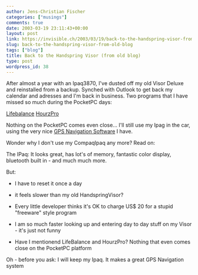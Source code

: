 ```yaml
---
author: Jens-Christian Fischer
categories: ["musings"]
comments: true
date: 2003-03-19 23:11:43+00:00
layout: post
link: https://invisible.ch/2003/03/19/back-to-the-handspring-visor-from-old-blog/
slug: back-to-the-handspring-visor-from-old-blog
tags: ["blog"]
title: Back to the Handspring Visor (from old blog)
type: post
wordpress_id: 38
---
```


After almost a year with an Ipaq3870, I've dusted off my old Visor Deluxe and reinstalled from a backup. Synched with Outlook to get back my calendar and adresses and I'm back in business. Two programs that I have missed so much during the PocketPC days: 

[Lifebalance](https://www.llamagraphics.com)
[HourzPro ](https://www.zoskware.com)

Nothing on the PocketPC comes even close... 
I'll still use my Ipag in the car, using the very nice [GPS Navigation Software](https://www.navigon.de)  I have. 

Wonder why I don't use my CompaqIpaq any more?  Read on:
<!-- more -->
The IPaq: It looks great, has lot's of memory, fantastic color display, bluetooth built in - and much much more. 

But: 





  * I have to reset it once a day 

  * it feels slower than my old HandspringVisor? 

  * Every little developer thinks it's OK to charge US$ 20 for a stupid "freeware" style program 

  * I am so much faster looking up and entering day to day stuff on my Visor - it's just not funny 

  * Have I mentionend LifeBalance and HourzPro? Nothing that even comes close on the PocketPC platform 



Oh - before you ask: I will keep my Ipaq. It makes a great GPS Navigation system 
